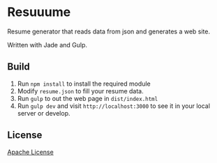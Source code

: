 # Resuuume
Resume generator that reads data from json and generates a web site.

Written with Jade and Gulp.

## Build

1. Run `npm install` to install the required module
1. Modify `resume.json` to fill your resume data.
1. Run `gulp` to out the web page in `dist/index.html`
1. Run `gulp dev` and visit `http://localhost:3000` to see it in your local server or develop.

## License

[Apache License](LICENSE)